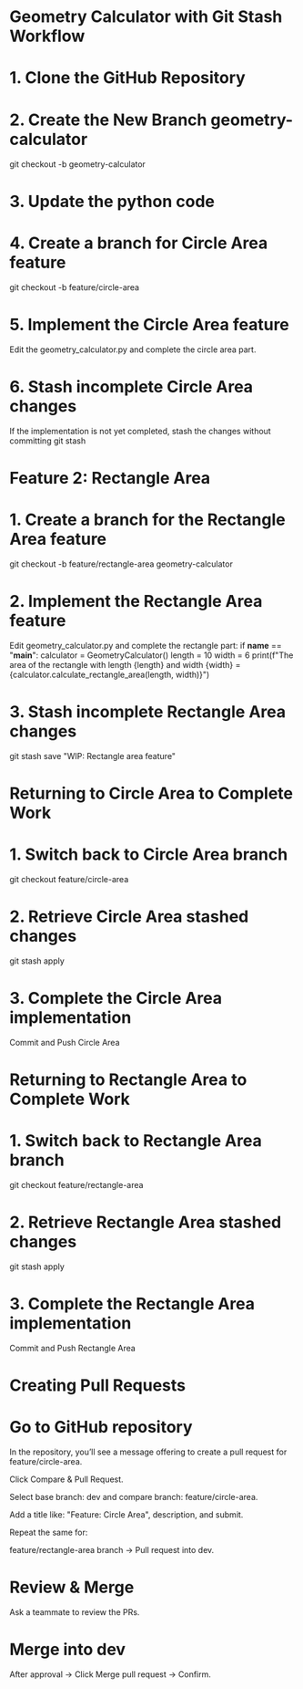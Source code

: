 # Geometry Calculator with Git Stash Workflow

# 1. Clone the GitHub Repository

# 2. Create the New Branch geometry-calculator
  git checkout -b geometry-calculator

# 3. Update the python code

# 4. Create a branch for Circle Area feature
  git checkout -b feature/circle-area

# 5. Implement the Circle Area feature
  Edit the geometry_calculator.py and complete the circle area part.

# 6. Stash incomplete Circle Area changes
  If the implementation is not yet completed, stash the changes without committing
  git stash

# Feature 2: Rectangle Area

# 1. Create a branch for the Rectangle Area feature
  git checkout -b feature/rectangle-area geometry-calculator

# 2. Implement the Rectangle Area feature
Edit geometry_calculator.py and complete the rectangle part:
if __name__ == "__main__":
    calculator = GeometryCalculator()
    length = 10
    width = 6
    print(f"The area of the rectangle with length {length} and width {width} = {calculator.calculate_rectangle_area(length, width)}")

# 3. Stash incomplete Rectangle Area changes
  git stash save "WIP: Rectangle area feature"

# Returning to Circle Area to Complete Work
# 1. Switch back to Circle Area branch
  git checkout feature/circle-area

# 2. Retrieve Circle Area stashed changes
  git stash apply

# 3. Complete the Circle Area implementation
  Commit and Push Circle Area

# Returning to Rectangle Area to Complete Work

# 1. Switch back to Rectangle Area branch
  git checkout feature/rectangle-area

# 2. Retrieve Rectangle Area stashed changes
  git stash apply

# 3. Complete the Rectangle Area implementation
  Commit and Push Rectangle Area

# Creating Pull Requests

# Go to GitHub repository
In the repository, you’ll see a message offering to create a pull request for feature/circle-area.

Click Compare & Pull Request.

Select base branch: dev and compare branch: feature/circle-area.

Add a title like: "Feature: Circle Area", description, and submit.

Repeat the same for:

feature/rectangle-area branch → Pull request into dev.

# Review & Merge
  Ask a teammate to review the PRs.

# Merge into dev
After approval → Click Merge pull request → Confirm.






